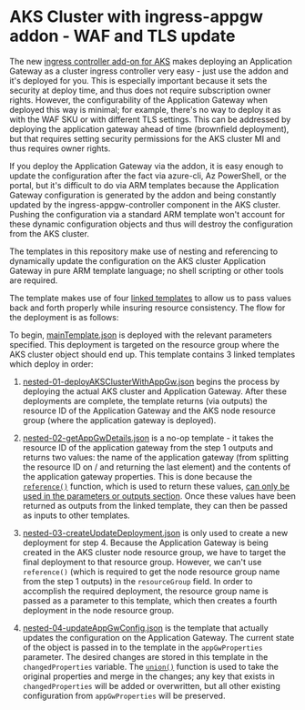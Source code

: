 # AKS Cluster with ingress-appgw addon - WAF and TLS update

The new [ingress controller add-on for AKS](https://docs.microsoft.com/en-us/azure/application-gateway/tutorial-ingress-controller-add-on-new) makes deploying an Application Gateway as a cluster ingress controller very easy - just use the addon and it's deployed for you. This is especially important because it sets the security at deploy time, and thus does not require subscription owner rights. However, the configurability of the Application Gateway when deployed this way is minimal; for example, there's no way to deploy it as with the WAF SKU or with different TLS settings. This can be addressed by deploying the application gateway ahead of time (brownfield deployment), but that requires setting security permissions for the AKS cluster MI and thus requires owner rights.

If you deploy the Application Gateway via the addon, it is easy enough to update the configuration after the fact via azure-cli, Az PowerShell, or the portal, but it's difficult to do via ARM templates because the Application Gateway configuration is generated by the addon and being constantly updated by the ingress-appgw-controller component in the AKS cluster. Pushing the configuration via a standard ARM template won't account for these dynamic configuration objects and thus will destroy the configuration from the AKS cluster.

The templates in this repository make use of nesting and referencing to dynamically update the configuration on the AKS cluster Application Gateway in pure ARM template language; no shell scripting or other tools are required.

The template makes use of four [linked templates](https://docs.microsoft.com/en-us/azure/azure-resource-manager/templates/linked-templates#linked-template) to allow us to pass values back and forth properly while insuring resource consistency. The flow for the deployment is as follows:

To begin, [mainTemplate.json](mainTemplate.json) is deployed with the relevant parameters specified. This deployment is targeted on the resource group where the AKS cluster object should end up. This template contains 3 linked templates which deploy in order:

1. [nested-01-deployAKSClusterWithAppGw.json](nested-01-deployAKSClusterWithAppGw.json) begins the process by deploying the actual AKS cluster and Application Gateway. After these deployments are complete, the template returns (via outputs) the resource ID of the Application Gateway and the AKS node resource group (where the application gateway is deployed).

2. [nested-02-getAppGwDetails.json](nested-02-getAppGwDetails.json) is a no-op template - it takes the resource ID of the application gateway from the step 1 outputs and returns two values: the name of the application gateway (from splitting the resource ID on / and returning the last element) and the contents of the application gateway properties. This is done because the [`reference()`](https://docs.microsoft.com/en-us/azure/azure-resource-manager/templates/template-functions-resource#reference) function, which is used to return these values, [can only be used in the parameters or outputs section](https://docs.microsoft.com/en-us/azure/azure-resource-manager/templates/template-functions-resource#valid-uses-1:~:text=The%20reference%20function%20can%20only%20be,section%20of%20a%20template%20or%20deployment). Once these values have been returned as outputs from the linked template, they can then be passed as inputs to other templates.

3. [nested-03-createUpdateDeployment.json](nested-03-createUpdateDeployment.json) is only used to create a new deployment for step 4. Because the Application Gateway is being created in the AKS cluster node resource group, we have to target the final deployment to that resource group. However, we can't use `reference()` (which is required to get the node resource group name from the step 1 outputs) in the `resourceGroup` field. In order to accomplish the required deployment, the resource group name is passed as a parameter to this template, which then creates a fourth deployment in the node resource group.

4. [nested-04-updateAppGwConfig.json](nested-04-updateAppGwConfig.json) is the template that actually updates the configuration on the Application Gateway. The current state of the object is passed in to the template in the `appGwProperties` parameter. The desired changes are stored in this template in the `changedProperties` variable. The [`union()`](https://docs.microsoft.com/en-us/azure/azure-resource-manager/templates/template-functions-object#union) function is used to take the original properties and merge in the changes; any key that exists in `changedProperties` will be added or overwritten, but all other existing configuration from `appGwProperties` will be preserved.